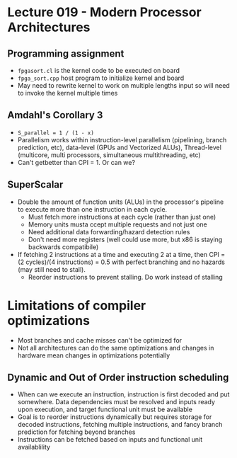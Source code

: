 # Lecture 019 - Modern Processor Architectures

## Programming assignment

- `fpgasort.cl` is the kernel code to be executed on board
- `fpga_sort.cpp` host program to initialize kernel and board 
- May need to rewrite kernel to work on multiple lengths input so will need to invoke the kernel multiple times

## Amdahl's Corollary 3

- `S_parallel = 1 / (1 - x)`
- Parallelism works within instruction-level parallelism (pipelining, branch prediction, etc), data-level (GPUs and Vectorized ALUs), Thread-level (multicore, multi processors, simultaneous multithreading, etc)
- Can't getbetter than CPI = 1. Or can we? 

##  SuperScalar

- Double the amount of function units (ALUs) in the processor's pipeline to execute more than one instruction in each cycle.
  - Must fetch more instructions at each cycle (rather than just one) 
  - Memory units musta ccept multiple requests and not just one
  - Need additional data forwarding/hazard detection rules
  - Don't need more registers (well could use more, but x86 is staying backwards compatibile) 
- If fetching 2 instructions at a time and executing 2 at a time, then CPI = (2 cycles)/(4 instructions) = 0.5 with perfect branching and no hazards (may still need to stall). 
  - Reorder instructions to prevent stalling. Do work instead of stalling

# Limitations of compiler optimizations

- Most branches and cache misses can't be optimized for
- Not all architectures can do the same optimizations and changes in hardware mean changes in optimizations potentially

## Dynamic and Out of Order instruction scheduling 

- When can we execute an instruction, instruction is first decoded and put somewhere. Data dependencies must be resolved and inputs ready upon execution, and target functional unit must be available
- Goal is to reorder instructions dynamically but requires storage for decoded instructions, fetching multiple instructions, and fancy branch prediction for fetching beyond branches
- Instructions can be fetched based on inputs and functional unit availablility
